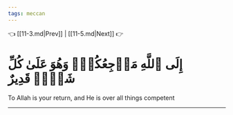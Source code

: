 ```yaml
---
tags: meccan
---
```


👈 [[11-3.md|Prev]] | [[11-5.md|Next]] 👉

# إِلَى ٱللَّهِ مَرۡجِعُكُمۡۖ وَهُوَ عَلَىٰ كُلِّ شَيۡءٖ قَدِيرٌ

To Allah is your return, and He is over all things competent

---

